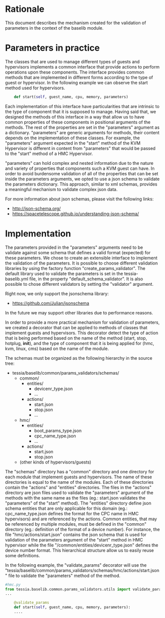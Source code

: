 <!--
Copyright 2016, 2017 IBM Corp.

Licensed under the Apache License, Version 2.0 (the "License");
you may not use this file except in compliance with the License.
You may obtain a copy of the License at

   http://www.apache.org/licenses/LICENSE-2.0

Unless required by applicable law or agreed to in writing, software
distributed under the License is distributed on an "AS IS" BASIS,
WITHOUT WARRANTIES OR CONDITIONS OF ANY KIND, either express or implied.
See the License for the specific language governing permissions and
limitations under the License.
-->
# Rationale

This document describes the mechanism created for the validation of parameters in the context of the baselib module.

# Parameters in practice

The classes that are used to manage different types of guests and hypervisors implements a common interface that provide actions to perform operations upon these components. The interface provides common methods that are implemented in different forms according to the type of guest or hypervisor. In the following example we can observe the start method used for hypervisors.
```python
    def start(self, guest_name, cpu, memory, parameters)
```

Each implementation of this interface have particularities that are intrinsic to the type of component that it is supposed to manage. Having said that, we designed the methods of this interface in a way that allow us to have common properties of these components in positional arguments of the methods. The rest of the properties are set in the "parameters" argument as a dictionary.  "parameters" are generic arguments for methods, their content depends on the implementation of these classes. For example, the "parameters" argument expected in the "start" method of the KVM Hypervisor is different in content from "parameters" that would be passed to the "start" method of a HMC Hypervisor.

"parameters" can hold complex and nested information due to the nature and variety of properties that components such a KVM guest can have. In order to avoid burdensome validation of all of the properties that can be set inside the parameters arguments, we opted to use a json schema to validate the parameters dictionary. This approach, similar to xml schemas, provides a meaningful mechanism to validate complex json data.

For more information about json schemas, please visit the following links:

* http://json-schema.org/
* https://spacetelescope.github.io/understanding-json-schema/

# Implementation

The parameters provided in the "parameters" arguments need to be validate against some schema that defines a valid format (expected) for these parameters. We chose to create an extensible interface to implement the validation of the parameters. It is possible to choose different validation libraries by using the factory function "create_params_validator". The default library used to validate the parameters is set in the tessia-baselib.yml file, in the property "default_schema_validator". It is also possible to chose different validators by setting the "validator" argument.

Right now, we only support the jsonschema library:

* https://github.com/Julian/jsonschema

In the future we may support other libraries due to performance reasons.

In order to provide a more practical mechanism for validation of parameters, we created a decorator that can be applied to methods of classes that implement guests and hypervisors. This decorator detect the type of action that is being performed based on the name of the method  (start, stop, hotplug, __init__), and the type of component that it is being applied for (hmc, kvm, linux, cms) based on the name of the module.

The schemas must be organized as the following hierarchy in the source tree:

* tessia/baselib/common/params_validators/schemas/
    * common/
        * entities/
             * devicenr_type.json
             * ...
        * actions/
             * start.json
             * stop.json
             * ...
    * hmc/
        * entities/
            * boot_params_type.json
            * cpc_name_type.json
            * ...
        * actions/
            * start.json
            * stop.json
    * (other kinds of hypervisors/guests)

The "schemas" directory has a "common" directory and one directory for each module that implement guests and hypervisors. The name of these directories is equal to the name of the modules. Each of these directories contain the "actions" and "entities" directories. The files in the "actions" directory are json files used to validate the "parameters" argument of the methods with the same name as the files (eg.: start.json validates the "parameters" of the "start" method). The "entities" directory define json schema entities that are only applicable for this domain (eg.: cpc_name_type.json defines the format for the CPC name in HMC hypervisors) and are referenced by the actions. Common entities, that may be referenced by multiple modules, must be defined in the "common" directory (eg.: definition of the format of a device number). For instance, the file "hmc/actions/start.json" contains the json schema that is used for validation of the parameters argument of the "start" method in HMC hypervisor while the file "/common/entities/devicenr_type.json" defines the device number format. This hierarchical structure allow us to easily reuse some definitions.

In the following example, the "validate_params" decorator will use the "tessia/baselib/common/params_validators/schemas/hmc/actions/start.json" file to validate the "parameters" method of the method.

```python
#hmc.py
from tessia.baselib.common.params_validators.utils import validate_params
...

    @validate_params
    def start(self, guest_name, cpu, memory, parameters):
	....
```
